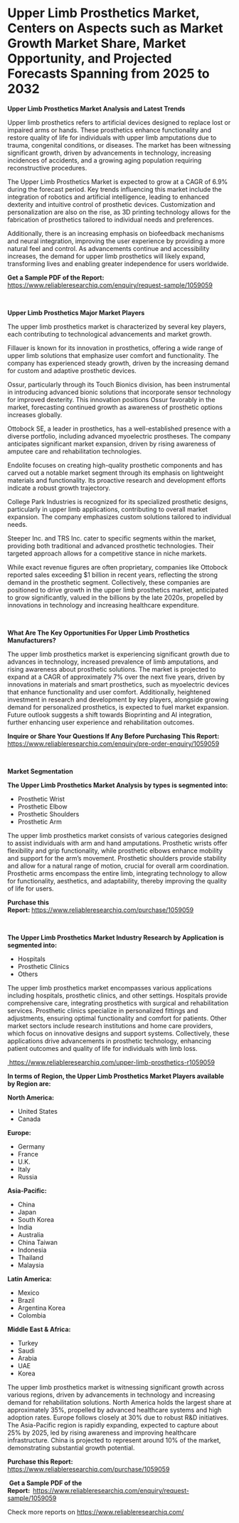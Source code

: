 <p><h1>Upper Limb Prosthetics Market, Centers on Aspects such as Market Growth Market Share, Market Opportunity, and Projected Forecasts Spanning from 2025 to 2032</h1></p><p><strong>Upper Limb Prosthetics Market Analysis and Latest Trends</strong></p>
<p><p>Upper limb prosthetics refers to artificial devices designed to replace lost or impaired arms or hands. These prosthetics enhance functionality and restore quality of life for individuals with upper limb amputations due to trauma, congenital conditions, or diseases. The market has been witnessing significant growth, driven by advancements in technology, increasing incidences of accidents, and a growing aging population requiring reconstructive procedures.</p><p>The Upper Limb Prosthetics Market is expected to grow at a CAGR of 6.9% during the forecast period. Key trends influencing this market include the integration of robotics and artificial intelligence, leading to enhanced dexterity and intuitive control of prosthetic devices. Customization and personalization are also on the rise, as 3D printing technology allows for the fabrication of prosthetics tailored to individual needs and preferences.</p><p>Additionally, there is an increasing emphasis on biofeedback mechanisms and neural integration, improving the user experience by providing a more natural feel and control. As advancements continue and accessibility increases, the demand for upper limb prosthetics will likely expand, transforming lives and enabling greater independence for users worldwide.</p></p>
<p><strong>Get a Sample PDF of the Report:&nbsp;</strong> <a href="https://www.reliableresearchiq.com/enquiry/request-sample/1059059?utm_campaign=3061&utm_medium=2&utm_source=Github&utm_content=ia&utm_term=04032025&utm_id=upper-limb-prosthetics">https://www.reliableresearchiq.com/enquiry/request-sample/1059059</a></p>
<p>&nbsp;</p>
<p><strong>Upper Limb Prosthetics Major Market Players</strong></p>
<p><p>The upper limb prosthetics market is characterized by several key players, each contributing to technological advancements and market growth. </p><p>Fillauer is known for its innovation in prosthetics, offering a wide range of upper limb solutions that emphasize user comfort and functionality. The company has experienced steady growth, driven by the increasing demand for custom and adaptive prosthetic devices. </p><p>Ossur, particularly through its Touch Bionics division, has been instrumental in introducing advanced bionic solutions that incorporate sensor technology for improved dexterity. This innovation positions Ossur favorably in the market, forecasting continued growth as awareness of prosthetic options increases globally.</p><p>Ottobock SE, a leader in prosthetics, has a well-established presence with a diverse portfolio, including advanced myoelectric prostheses. The company anticipates significant market expansion, driven by rising awareness of amputee care and rehabilitation technologies.</p><p>Endolite focuses on creating high-quality prosthetic components and has carved out a notable market segment through its emphasis on lightweight materials and functionality. Its proactive research and development efforts indicate a robust growth trajectory.</p><p>College Park Industries is recognized for its specialized prosthetic designs, particularly in upper limb applications, contributing to overall market expansion. The company emphasizes custom solutions tailored to individual needs.</p><p>Steeper Inc. and TRS Inc. cater to specific segments within the market, providing both traditional and advanced prosthetic technologies. Their targeted approach allows for a competitive stance in niche markets.</p><p>While exact revenue figures are often proprietary, companies like Ottobock reported sales exceeding $1 billion in recent years, reflecting the strong demand in the prosthetic segment. Collectively, these companies are positioned to drive growth in the upper limb prosthetics market, anticipated to grow significantly, valued in the billions by the late 2020s, propelled by innovations in technology and increasing healthcare expenditure.</p></p>
<p>&nbsp;</p>
<p><strong>What Are The Key Opportunities For Upper Limb Prosthetics Manufacturers?</strong></p>
<p><p>The upper limb prosthetics market is experiencing significant growth due to advances in technology, increased prevalence of limb amputations, and rising awareness about prosthetic solutions. The market is projected to expand at a CAGR of approximately 7% over the next five years, driven by innovations in materials and smart prosthetics, such as myoelectric devices that enhance functionality and user comfort. Additionally, heightened investment in research and development by key players, alongside growing demand for personalized prosthetics, is expected to fuel market expansion. Future outlook suggests a shift towards Bioprinting and AI integration, further enhancing user experience and rehabilitation outcomes.</p></p>
<p><strong>Inquire or Share Your Questions If Any Before Purchasing This Report:</strong> <a href="https://www.reliableresearchiq.com/enquiry/pre-order-enquiry/1059059?utm_campaign=3061&utm_medium=2&utm_source=Github&utm_content=ia&utm_term=04032025&utm_id=upper-limb-prosthetics">https://www.reliableresearchiq.com/enquiry/pre-order-enquiry/1059059</a></p>
<p>&nbsp;</p>
<p><strong>Market Segmentation</strong></p>
<p><strong>The Upper Limb Prosthetics Market Analysis by types is segmented into:</strong></p>
<p><ul><li>Prosthetic Wrist</li><li>Prosthetic Elbow</li><li>Prosthetic Shoulders</li><li>Prosthetic Arm</li></ul></p>
<p><p>The upper limb prosthetics market consists of various categories designed to assist individuals with arm and hand amputations. Prosthetic wrists offer flexibility and grip functionality, while prosthetic elbows enhance mobility and support for the arm’s movement. Prosthetic shoulders provide stability and allow for a natural range of motion, crucial for overall arm coordination. Prosthetic arms encompass the entire limb, integrating technology to allow for functionality, aesthetics, and adaptability, thereby improving the quality of life for users.</p></p>
<p><strong>Purchase this Report:&nbsp;</strong><a href="https://www.reliableresearchiq.com/purchase/1059059?utm_campaign=3061&utm_medium=2&utm_source=Github&utm_content=ia&utm_term=04032025&utm_id=upper-limb-prosthetics">https://www.reliableresearchiq.com/purchase/1059059</a></p>
<p>&nbsp;</p>
<p><strong>The Upper Limb Prosthetics Market Industry Research by Application is segmented into:</strong></p>
<p><ul><li>Hospitals</li><li>Prosthetic Clinics</li><li>Others</li></ul></p>
<p><p>The upper limb prosthetics market encompasses various applications including hospitals, prosthetic clinics, and other settings. Hospitals provide comprehensive care, integrating prosthetics with surgical and rehabilitation services. Prosthetic clinics specialize in personalized fittings and adjustments, ensuring optimal functionality and comfort for patients. Other market sectors include research institutions and home care providers, which focus on innovative designs and support systems. Collectively, these applications drive advancements in prosthetic technology, enhancing patient outcomes and quality of life for individuals with limb loss.</p></p>
<p><a href="https://www.reliableresearchiq.com/upper-limb-prosthetics-r1059059?utm_campaign=3061&utm_medium=2&utm_source=Github&utm_content=ia&utm_term=04032025&utm_id=upper-limb-prosthetics">&nbsp;https://www.reliableresearchiq.com/upper-limb-prosthetics-r1059059</a></p>
<p><strong>In terms of Region, the Upper Limb Prosthetics Market Players available by Region are:</strong></p>
<p>
    <p> <strong> North America: </strong>
        <ul>
            <li>United States</li>
            <li>Canada</li>
        </ul>
        </p> 
    <p> <strong> Europe: </strong>
        <ul>
            <li>Germany</li>
            <li>France</li>
            <li>U.K.</li>
            <li>Italy</li>
            <li>Russia</li>
        </ul>
        </p> 
    <p> <strong> Asia-Pacific: </strong>
        <ul>
            <li>China</li>
            <li>Japan</li>
            <li>South Korea</li>
            <li>India</li>
            <li>Australia</li>
            <li>China Taiwan</li>
            <li>Indonesia</li>
            <li>Thailand</li>
            <li>Malaysia</li>
        </ul>
        </p> 
    <p> <strong> Latin America: </strong>
        <ul>
            <li>Mexico</li>
            <li>Brazil</li>
            <li>Argentina Korea</li>
            <li>Colombia</li>
        </ul>
        </p> 
    <p> <strong> Middle East & Africa: </strong>
        <ul>
            <li>Turkey</li>
            <li>Saudi</li>
            <li>Arabia</li>
            <li>UAE</li>
            <li>Korea</li>
        </ul>
    </p>
    </p>
<p><p>The upper limb prosthetics market is witnessing significant growth across various regions, driven by advancements in technology and increasing demand for rehabilitation solutions. North America holds the largest share at approximately 35%, propelled by advanced healthcare systems and high adoption rates. Europe follows closely at 30% due to robust R&D initiatives. The Asia-Pacific region is rapidly expanding, expected to capture about 25% by 2025, led by rising awareness and improving healthcare infrastructure. China is projected to represent around 10% of the market, demonstrating substantial growth potential.</p></p>
<p><strong>Purchase this Report: </strong><a href="https://www.reliableresearchiq.com/purchase/1059059?utm_campaign=3061&utm_medium=2&utm_source=Github&utm_content=ia&utm_term=04032025&utm_id=upper-limb-prosthetics">https://www.reliableresearchiq.com/purchase/1059059</a></p>
<p>&nbsp;<strong>Get a Sample PDF of the Report:&nbsp;&nbsp;</strong><a href="https://www.reliableresearchiq.com/enquiry/request-sample/1059059?utm_campaign=3061&utm_medium=2&utm_source=Github&utm_content=ia&utm_term=04032025&utm_id=upper-limb-prosthetics">https://www.reliableresearchiq.com/enquiry/request-sample/1059059</a></p>
<p><strong></strong></p>
<p>Check more reports on <a href="https://www.reliableresearchiq.com/?utm_campaign=3061&utm_medium=2&utm_source=Github&utm_content=ia&utm_term=04032025&utm_id=upper-limb-prosthetics">https://www.reliableresearchiq.com/</a></p>